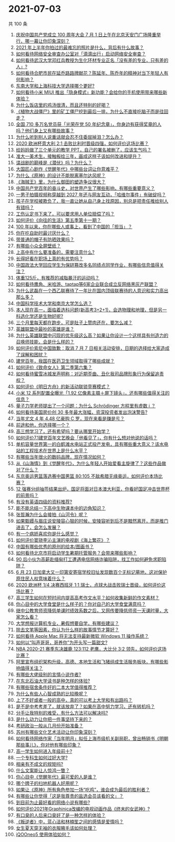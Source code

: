 # 2021-07-03

共 100 条

<!-- BEGIN -->
<!-- 最后更新时间 Sat Jul 03 2021 13:01:37 GMT+0800 (China Standard Time) -->

1. [庆祝中国共产党成立 100 周年大会 7 月 1
   日上午在北京天安门广场隆重举行，哪一幕让你印象深刻？](https://www.zhihu.com/question/469219832)
2. [2021 年上半年你拍过的最难忘的照片是什么，背后有什么故事？](https://www.zhihu.com/question/469312329)
3. [如何看待网络安全审查办公室对「滴滴出行」启动网络安全审查？](https://www.zhihu.com/question/469590210)
4. [如何看待武汉大学邓红兵教授为生化环材专业正名「没有差的专业，只有差的人」?](https://www.zhihu.com/question/469600953)
5. [如何看待合肥市民在延乔路路牌献花？陈延年、陈乔年的精神对当下年轻人有何影响？](https://www.zhihu.com/question/469128325)
6. [东南大学和上海科技大学选择哪个更好?](https://www.zhihu.com/question/467273175)
7. [如何看待小米 MIUI
   推出「隐身模式」新功能？会给你的手机使用带来哪些新体验？](https://www.zhihu.com/question/469242892)
8. [为什么饭店里的鸡汤很清，而且还特别的好喝？](https://www.zhihu.com/question/437783371)
9. [《植物大战僵尸》里的矿工僵尸挖到最后一排，为什么不直接吃脑子而是往回走？](https://www.zhihu.com/question/389957504)
10. [全国 710 多万名党员获「光荣在党 50
    年纪念章」，你身边有获得奖章的人吗？他们身上又有哪些故事？](https://www.zhihu.com/question/469220759)
11. [为什么听到别人说重话就会忍不住委屈掉泪？怎么办？](https://www.zhihu.com/question/467737273)
12. [2020 欧洲杯意大利 2:1
    击败比利时晋级四强，如何评价这场比赛？](https://www.zhihu.com/question/469661710)
13. [给妈妈做了三个单元的教学 PPT，自己的署名被删了，应该生气吗？](https://www.zhihu.com/question/466380653)
14. [准大一美术生，接触板绘三年，画成这样子该如何改进和提升？](https://www.zhihu.com/question/468285218)
15. [谍战剧的巅峰是《潜伏》吗？为什么？](https://www.zhihu.com/question/467430277)
16. [大国匠心剧作《觉醒年代》中哪些台词让你意难平？](https://www.zhihu.com/question/461299889)
17. [为什么《原神》的设计不能脱离塞尔达风呢？](https://www.zhihu.com/question/469170397)
18. [《海贼王》里，为什么御田的塑造争议很大？](https://www.zhihu.com/question/468476270)
19. [中国共产党百年的奋斗史，对世界产生了哪些影响，有哪些重要意义？](https://www.zhihu.com/question/469274581)
20. [一男子拍摄视频称穿越到 2027
    年还与网友互动，「哈维尔事件」有破绽吗？](https://www.zhihu.com/question/466675842)
21. [孩子在学校被欺负了，我一直让她从自己身上找原因，别总是把责任推给别人有错吗？](https://www.zhihu.com/question/467309194)
22. [工伤认定书下来了，可以要求用人单位赔偿了吗？](https://www.zhihu.com/question/442822724)
23. [如何评价《向往的生活》第五季第十一期？](https://www.zhihu.com/question/469567563)
24. [100 年以来，你在哪些人或事上，看到了中国的「担当」？](https://www.zhihu.com/question/469083054)
25. [你在吃自助时最讨厌什么？](https://www.zhihu.com/question/63212359)
26. [带普通的帽子有防晒效果吗？](https://www.zhihu.com/question/444213755)
27. [有哪些小众全屏壁纸？](https://www.zhihu.com/question/440343163)
28. [上高中有什么要准备的，需要注意什么?](https://www.zhihu.com/question/468518885)
29. [长得好看在职场上真的有优势吗？](https://www.zhihu.com/question/461972771)
30. [中国政法大学回应学生为保研篡改多名同绩点同学作业，有哪些信息值得关注？](https://www.zhihu.com/question/468030220)
31. [体重125斤，有推荐的减脂暴汗的运动吗？](https://www.zhihu.com/question/459003254)
32. [如何看待鹰角、米哈游、taptap等6家企业联合成立反网络黑灰产联盟？](https://www.zhihu.com/question/469151321)
33. [为什么武磊在一个西乙联赛待了一年比在国内顶级联赛待的人意识和实力高出那么多？](https://www.zhihu.com/question/465328241)
34. [中国科学技术大学和南京大学怎么选？](https://www.zhihu.com/question/467774201)
35. [本人现在高一，面临着选科问题(新高考3+2+1)，会选物理和地理，但是另一科选化学还是生物好呢?](https://www.zhihu.com/question/458419367)
36. [三个月里每天都在跑步，可是肚子上赘肉还在，要怎么减？](https://www.zhihu.com/question/30622462)
37. [英雄联盟中最吵的英雄是谁？](https://www.zhihu.com/question/463184822)
38. [为什么英雄联盟中闪现的优先级这么高？如果让你设计一个这样具有创造力的召唤师技能，会是什么样的？](https://www.zhihu.com/question/462353798)
39. [如何评价索尼中国致歉：取消 7 月 7
    日相关活动安排，日期的选择给大家造成了误解和困扰？](https://www.zhihu.com/question/469292670)
40. [建党百年，我国在医药卫生领域取得了哪些成就？](https://www.zhihu.com/question/468756547)
41. [如何评价《致命女人》第二季第六集？](https://www.zhihu.com/question/469311058)
42. [如何看待蜜雪冰城发声明称：对近期歪曲、丑化我司品牌形象行为保留追责权？](https://www.zhihu.com/question/469115341)
43. [如何评价《明日方舟》的新活动联锁竞赛模式？](https://www.zhihu.com/question/469584504)
44. [小米 12 系列配置全曝光「1.92
    亿像素主摄＋屏下镜头」，还有哪些值得关注的信息？](https://www.zhihu.com/question/468724694)
45. [量子力学老师提出了一个问题：为什么 Schrödinger 方程里有虚数 i
    ？](https://www.zhihu.com/question/404030934)
46. [如何看待美国房价创 30 多年最大涨幅，资深投资者发出泡沫警告?](https://www.zhihu.com/question/468992825)
47. [当年尤文 4 年 4.48 亿豪购 C 罗，现在来看是赚是亏？](https://www.zhihu.com/question/460546114)
48. [前途和他，你选择哪一个？](https://www.zhihu.com/question/464912877)
49. [高三想学习了，还有希望吗？要从哪里开始学？](https://www.zhihu.com/question/468568060)
50. [如何评价7.1建党百年文艺晚会「他看见了」，你有什么想对他说的话吗？](https://www.zhihu.com/question/469413677)
51. [单机容量世界第一的白鹤滩水电站正式投产发电，具有哪些重大意义？该水电站的工程技术在世界上是什么水平？](https://www.zhihu.com/question/468406905)
52. [有哪些当年很火的数码品牌，现在情况如何？](https://www.zhihu.com/question/468998828)
53. [从《山海情》到《觉醒年代》，为什么年轻人开始爱看主旋律了？这些作品做对了什么？](https://www.zhihu.com/question/469250416)
54. [东京奥运男篮落选赛中国男篮 80:105
    不敌希腊无缘奥运，如何评价本场比赛？](https://www.zhihu.com/question/469450593)
55. [12
    强赛分组抽签结果出炉，国足将面对日本澳大利亚，你看好国足冲击世界杯的前景吗？](https://www.zhihu.com/question/469309297)
56. [有没有英语四级的资料推荐?](https://www.zhihu.com/question/371916806)
57. [能不能总结一下高中生物课本中的边角知识？](https://www.zhihu.com/question/379424271)
58. [张哲瀚为什么会接拍《山河令》呢？](https://www.zhihu.com/question/466536922)
59. [如果甄嬛与眉庄说安陵容心狠的时候，安陵容听到后不是黯然离开，而是推门进去了，会怎么发展？](https://www.zhihu.com/question/467899688)
60. [有一个病娇喜欢你是什么感觉？](https://www.zhihu.com/question/377349806)
61. [如何评价窦骁李沁主演的电视剧《海上繁花》？](https://www.zhihu.com/question/466748640)
62. [中国有哪些优秀的原创的绘本/图画书？](https://www.zhihu.com/question/54945285)
63. [如何看待北京市将启动学生暑期托管服务？会带来哪些影响？](https://www.zhihu.com/question/469489339)
64. [90
    后小伙为高薪赴缅甸打工遭遇电信网络诈骗陷阱，找工作如何避免求职陷阱？](https://www.zhihu.com/question/468736941)
65. [6 月 23
    日加拿大又一印第安寄宿学校旧址发现数百个无标记墓地，这对保护原住民人权意味着什么？](https://www.zhihu.com/question/466975825)
66. [2020 欧洲杯 1/4 决赛西班牙 1:1
    瑞士，点球大战击败瑞士晋级，如何评价这场比赛？](https://www.zhihu.com/question/469643634)
67. [高三学生如何在短时间内提高高考作文水平？如何收集新鲜的作文素材？](https://www.zhihu.com/question/20545734)
68. [你心目中的大学食堂是什么样子的？你对自己的大学食堂满意吗？](https://www.zhihu.com/question/468413171)
69. [继中公教育师资降低单课时绩效系数之后，又网传要降低师资一天课时量，大家怎么看？](https://www.zhihu.com/question/468896563)
70. [大学想报计算机专业，暑假想要自学，有哪些建议？](https://www.zhihu.com/question/464771225)
71. [除去文笔等因素，你认为什么样的故事情节才算好？](https://www.zhihu.com/question/465057948)
72. [如何看待 Apple Mac 将无法支持最新微软 Windows 11
    操作系统？](https://www.zhihu.com/question/468831434)
73. [如何以“叫声哥哥，哥养你”为开头写一篇甜文?](https://www.zhihu.com/question/466162447)
74. [NBA 2020-21 赛季东决雄鹿 123:112 老鹰，大比分 3:2
    领先，如何评价这场比赛？](https://www.zhihu.com/question/469442531)
75. [阿里宣布组织架构升级，高德、本地生活和飞猪组成生活服务板块，有哪些影响值得关注？](https://www.zhihu.com/question/469485942)
76. [有哪些大佬级别的言情小说作者?](https://www.zhihu.com/question/323889571)
77. [在东北石油大学读书是种怎样的体验?](https://www.zhihu.com/question/456776209)
78. [有哪些宿舍条件好的二本大学值得推荐？](https://www.zhihu.com/question/405920733)
79. [为什么有些人心智成熟的比较晚呢？](https://www.zhihu.com/question/283077831)
80. [上了不好或者一般的高中，真的可以考上大学和有出路吗？](https://www.zhihu.com/question/467477103)
81. [是不是中考考差了，就该放弃了？如果在高中努力学习，还有转机吗？](https://www.zhihu.com/question/468170373)
82. [分手让我特别的难受，有什么方法可以解决吗?](https://www.zhihu.com/question/468323222)
83. [是什么动力让你把一件事坚持下来的？](https://www.zhihu.com/question/469017080)
84. [考研政治一般从几月份开始准备？](https://www.zhihu.com/question/378053241)
85. [苏州有哪些文化艺术活动让你印象深刻？](https://www.zhihu.com/question/468763984)
86. [如何看待网络作家「当年明月」拟任上海市级机关副局职，曾出畅销书《明朝那些事儿》，你对他有哪些印象？](https://www.zhihu.com/question/469586087)
87. [高一学生如何进入年级前十?](https://www.zhihu.com/question/426078063)
88. [一个专科生如何过好大学?](https://www.zhihu.com/question/465577553)
89. [相亲有不成文的规矩吗?](https://www.zhihu.com/question/453068049)
90. [什么文案能让人惊鸿一瞥？](https://www.zhihu.com/question/451181423)
91. [你心目中《觉醒年代》最可爱的人是谁？](https://www.zhihu.com/question/461358216)
92. [哪个牌子的扫地机器人好用呢？](https://www.zhihu.com/question/278037886)
93. [如果让《原神》所有角色参加一场“吃鸡”，谁会成为最后的胜利者？](https://www.zhihu.com/question/467989699)
94. [有哪些让你觉得「这是我尊贵的盐选会员该看的文」？](https://www.zhihu.com/question/469477579)
95. [到目前为止最好看的网络小说有哪些?](https://www.zhihu.com/question/309401257)
96. [如何评价2021年Graphinica改编的电视动画作品《终末的女武神》?](https://www.zhihu.com/question/464238824)
97. [有口臭的人后来口臭好了是一种怎样的体验？](https://www.zhihu.com/question/39027318)
98. [《叛逆者》中，蓝心洁和林楠笙之间的感情是爱情吗？](https://www.zhihu.com/question/468148621)
99. [女生夏天穿无袖的衣服腋毛该如何处理？](https://www.zhihu.com/question/49147353)
100. [iQOOneo5 使用体验如何？](https://www.zhihu.com/question/453142804)

<!-- END -->
